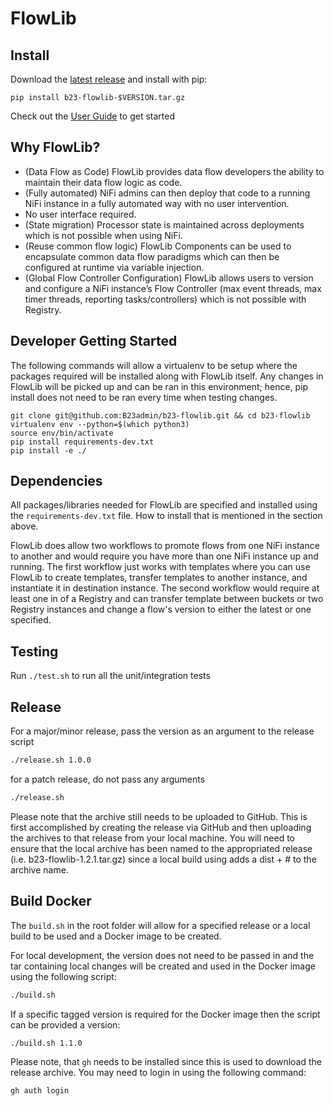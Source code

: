 # FlowLib #

## Install ##

Download the [latest release](https://github.com/B23admin/b23-flowlib/releases/latest) and install with pip:

```shell
pip install b23-flowlib-$VERSION.tar.gz
```

Check out the [User Guide](./docs/FLOWLIB_USER_GUIDE.md) to get started


## Why FlowLib? ##

- (Data Flow as Code) FlowLib provides data flow developers the ability to maintain their data flow logic as code.
- (Fully automated) NiFi admins can then deploy that code to a running NiFi instance in a fully automated way with no user intervention.
- No user interface required.
- (State migration) Processor state is maintained across deployments which is not possible when using NiFi.
- (Reuse common flow logic) FlowLib Components can be used to encapsulate common data flow paradigms which can then be configured at runtime via variable injection.
- (Global Flow Controller Configuration) FlowLib allows users to version and configure a NiFi instance’s Flow Controller (max event threads, max timer threads, reporting tasks/controllers) which is not possible with Registry.


## Developer Getting Started ##

The following commands will allow a virtualenv to be setup where the packages required will be installed along with FlowLib itself.  Any changes in FlowLib will be picked up and can be ran in this environment; hence, pip install does not need to be ran every time when testing changes.

```shell
git clone git@github.com:B23admin/b23-flowlib.git && cd b23-flowlib
virtualenv env --python=$(which python3)
source env/bin/activate
pip install requirements-dev.txt
pip install -e ./
```

## Dependencies ##

All packages/libraries needed for FlowLib are specified and installed using the `requirements-dev.txt` file.  How to install that is mentioned in the section above.

FlowLib does allow two workflows to promote flows from one NiFi instance to another and would require you have more than one NiFi instance up and running.  The first workflow just works with templates where you can use FlowLib to create templates, transfer templates to another instance, and instantiate it in destination instance.  The second workflow would require at least one in of a Registry and can transfer template between buckets or two Registry instances and change a flow's version to either the latest or one specified.

## Testing ##

Run `./test.sh` to run all the unit/integration tests


## Release ##

For a major/minor release, pass the version as an argument to the release script

```bash
./release.sh 1.0.0
```

for a patch release, do not pass any arguments

```bash
./release.sh
```

Please note that the archive still needs to be uploaded to GitHub.  This is first accomplished by creating the release via GitHub
and then uploading the archives to that release from your local machine.  You will need to ensure that the local archive has been
named to the appropriated release (i.e. b23-flowlib-1.2.1.tar.gz) since a local build using adds a dist + # to the archive name.


## Build Docker ##

The `build.sh` in the root folder will allow for a specified release or a local build to be used and a Docker image to be created.

For local development, the version does not need to be passed in and the tar containing
local changes will be created and used in the Docker image using the following script:

```bash
./build.sh
```

If a specific tagged version is required for the Docker image then the script can be
provided a version:

```bash
./build.sh 1.1.0
```

Please note, that `gh` needs to be installed since this is used to download the release
archive.  You may need to login in using the following command:

```bash
gh auth login
```
